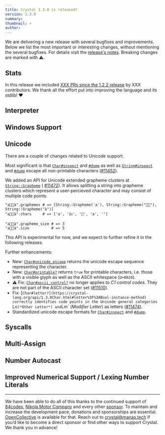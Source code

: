 ```yaml
---
title: Crystal 1.3.0 is released!
version: 1.3.0
summary:
thumbnail: +
author:
---
```


We are delivering a new release with several bugfixes and improvements. Below we list the most important or interesting changes, without mentioning the several bugfixes. For details visit the [release's notes](https://github.com/crystal-lang/crystal/releases/tag/1.3.0). Breaking changes are marked with ⚠️.

## Stats

In this release we included [XXX PRs since the 1.2.2 release](https://github.com/crystal-lang/crystal/pulls?q=is%3Apr+milestone%3A1.3.0) by XXX contributors. We thank all the effort put into improving the language and its stdlib! ❤️

## Interpreter

## Windows Support

## Unicode

There are a couple of changes related to Unicode support.

Most significant is that [`Char#inspect`](https://crystal-lang.org/api/1.3.0/Char.html#inspect%3AString-instance-method) and [`#dump`](https://crystal-lang.org/api/1.3.0/Char.html#dump%3AString-instance-method) as well as [`String#inspect`](https://crystal-lang.org/api/1.3.0/String.html#inspect%3AString-instance-method) and [`#dump`](https://crystal-lang.org/api/1.3.0/String.html#dump%3AString-instance-method) escape all non-printable characters ([#11452](https://github.com/crystal-lang/crystal/pull/11452)).

We added an API for Unicode extended grapheme clusters at [`String::Grapheme`](https://crystal-lang.org/api/1.3.0/String/Grapheme.html) (
[#11472](https://github.com/crystal-lang/crystal/pull/11472)). It allows splitting a string into grapheme clusters which represent a user-percieved character and may consist of multiple code points.

```cr
"a👍🏼à".graphemes # => [String::Grapheme('a'), String::Grapheme("👍🏼"), String::Grapheme("à")]
"a👍🏼à".chars     # => ['a', '👍', '🏼', 'a', '̀']

"a👍🏼à".grapheme_size # => 3
"a👍🏼à".size          # => 5
```

This API is experimental for now, and we expect to further refine it in the following releases.

Further enhancements:

* New: [`Char#unicode_escape`](https://crystal-lang.org/api/1.3.0Char.html#unicode_escape%3AString-instance-method) returns the unicode escape sequence representing the character.
* New: [`Char#printable?`](https://crystal-lang.org/api/1.3.0Char.html#printable%3F-instance-method) returns `true` for printable characters, i.e. those with a visible glyph as well as the ASCII whitespace (`U+0020`).
* ⚠️ Fix: [`Char#ascii_control?`](https://crystal-lang.org/api/1.3.0Char.html#ascii_control%3F%3ABool-instance-method) no longer applies to *C1 control codes*. They are not part of the ASCII character set ([#11510](https://github.com/crystal-lang/crystal/pull/11510)).
* Fix: [`Char#letter?](https://crystal-lang.org/api/1.3.0Char.html#letter%3F%3ABool-instance-method) correctly identifies code points in the Unicode general categories `Lo` (*Other Letter*) and `Lm` (*Modifier Letter*) as letters ([#11474](https://github.com/crystal-lang/crystal/pull/11474)).
* Standardized unicode escape formats for [`Char#inspect`](https://crystal-lang.org/api/1.3.0Char.html#inspect%3AString-instance-method) and [`#dump`](https://crystal-lang.org/api/1.3.0Char.html#dump%3AString-instance-method).

## Syscalls

## Multi-Assign

## Number Autocast

## Improved Numerical Support / Lexing Number Literals

---
We have been able to do all of this thanks to the continued support of [84codes](https://www.84codes.com/), [Nikola Motor Company](https://nikolamotor.com/) and every other [sponsor](/sponsors). To maintain and increase the development pace, donations and sponsorships are essential. [OpenCollective](https://opencollective.com/crystal-lang) is available for that. Reach out to [crystal@manas.tech](mailto:crystal@manas.tech) if you’d like to become a direct sponsor or find other ways to support Crystal. We thank you in advance!
